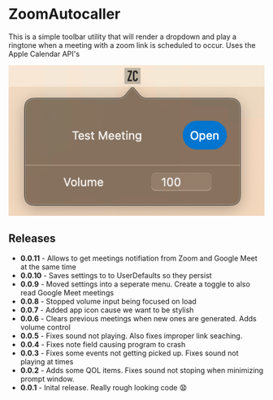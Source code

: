 #  ZoomAutocaller

This is a simple toolbar utility that will render a dropdown and play a ringtone when a meeting with a zoom link is scheduled to occur.  Uses the Apple Calendar API's

![](./_docs/screenshot.png)

## Releases

- **0.0.11** - Allows to get meetings notifiation from Zoom and Google Meet at the same time
- **0.0.10** - Saves settings to to UserDefaults so they persist
- **0.0.9** - Moved settings into a seperate menu.  Create a toggle to also read Google Meet meetings
- **0.0.8** - Stopped volume input being focused on load
- **0.0.7** - Added app icon cause we want to be stylish
- **0.0.6** - Clears previous meetings when new ones are generated.  Adds volume control
- **0.0.5** - Fixes sound not playing.  Also fixes improper link seaching.
- **0.0.4** - Fixes note field causing program to crash
- **0.0.3** - Fixes some events not getting picked up.  Fixes sound not playing at times
- **0.0.2** - Adds some QOL items. Fixes sound not stoping when minimizing prompt window.
- **0.0.1** - Inital release.  Really rough looking code 😧

